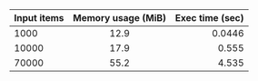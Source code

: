 | Input items | Memory usage (MiB) | Exec time (sec) |
|-------------|:------------------:|----------------:|
| 1000        | 12.9               | 0.0446          |
| 10000       | 17.9               | 0.555           |
| 70000       | 55.2               | 4.535           |
